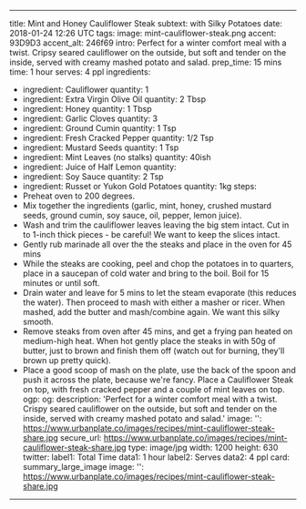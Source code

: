 ---

title: Mint and Honey Cauliflower Steak
subtext: with Silky Potatoes
date: 2018-01-24 12:26 UTC
tags:
image: mint-cauliflower-steak.png
accent: 93D9D3
accent_alt: 246f69
intro: Perfect for a winter comfort meal with a twist. Cripsy seared cauliflower on the outside, but soft and tender on the inside, served with creamy mashed potato and salad.
prep_time: 15 mins
time: 1 hour
serves: 4 ppl
ingredients:
  - ingredient: Cauliflower
    quantity: 1
  - ingredient: Extra Virgin Olive Oil
    quantity: 2 Tbsp
  - ingredient: Honey
    quantity: 1 Tbsp
  - ingredient: Garlic Cloves
    quantity: 3
  - ingredient: Ground Cumin
    quantity: 1 Tsp
  - ingredient: Fresh Cracked Pepper
    quantity: 1/2 Tsp
  - ingredient: Mustard Seeds
    quantity: 1 Tsp
  - ingredient: Mint Leaves (no stalks)
    quantity: 40ish
  - ingredient: Juice of Half Lemon
    quantity: 
  - ingredient: Soy Sauce
    quantity: 2 Tsp
  - ingredient: Russet or Yukon Gold Potatoes
    quantity: 1kg
steps:
- Preheat oven to 200 degrees.
- Mix together the ingredients (garlic, mint, honey, crushed mustard seeds, ground cumin, soy sauce, oil, pepper, lemon juice).
- Wash and trim the cauliflower leaves leaving the big stem intact. Cut in to 1-inch thick pieces - be careful! We want to keep the slices intact.
- Gently rub marinade all over the the steaks and place in the oven for 45 mins
- While the steaks are cooking, peel and chop the potatoes in to quarters, place in a saucepan of cold water and bring to the boil. Boil for 15 minutes or until soft.
- Drain water and leave for 5 mins to let the steam evaporate (this reduces the water). Then proceed to mash with either a masher or ricer. When mashed, add the butter and mash/combine again. We want this silky smooth.
- Remove steaks from oven after 45 mins, and get a frying pan heated on medium-high heat. When hot gently place the steaks in with 50g of butter, just to brown and finish them off (watch out for burning, they'll brown up pretty quick).
- Place a good scoop of mash on the plate, use the back of the spoon and push it across the plate, because we're fancy. Place a Cauliflower Steak on top, with fresh cracked pepper and a couple of mint leaves on top.
ogp:
    og:
        description: 'Perfect for a winter comfort meal with a twist. Crispy seared cauliflower on the outside, but soft and tender on the inside, served with creamy mashed potato and salad.'
        image:
            '': https://www.urbanplate.co/images/recipes/mint-cauliflower-steak-share.jpg
            secure_url: https://www.urbanplate.co/images/recipes/mint-cauliflower-steak-share.jpg
            type: image/jpg
            width: 1200
            height: 630
    twitter:
        label1: Total Time
        data1: 1 hour
        label2: Serves
        data2: 4 ppl
        card: summary_large_image
        image:
            '': https://www.urbanplate.co/images/recipes/mint-cauliflower-steak-share.jpg

---